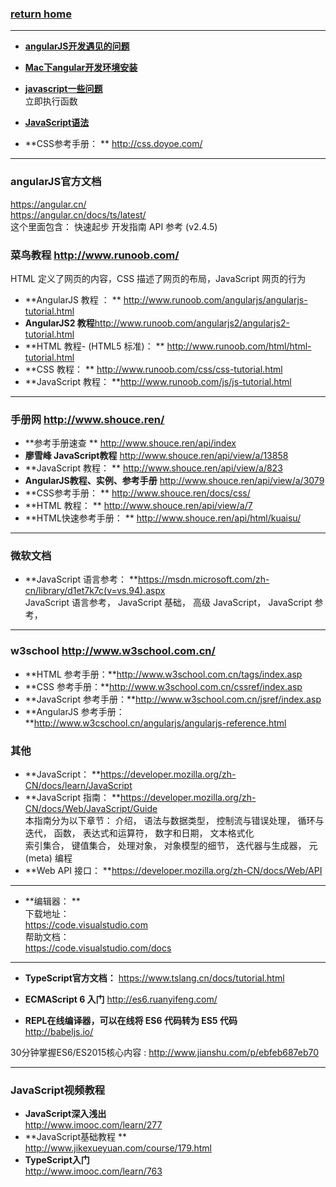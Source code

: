 ###  [**return home**](https://bitbucket.org/yulilong/my_wiki/wiki/Home)     
-----
* [**angularJS开发遇见的问题**](https://bitbucket.org/yulilong/my_wiki/wiki/angularJS%E5%BC%80%E5%8F%91%E9%81%87%E8%A7%81%E7%9A%84%E9%97%AE%E9%A2%98)       
* [**Mac下angular开发环境安装**](https://bitbucket.org/yulilong/my_wiki/wiki/Mac%E4%B8%8Bangular%E5%BC%80%E5%8F%91%E7%8E%AF%E5%A2%83%E5%AE%89%E8%A3%85)      
* [**javascript一些问题**](https://bitbucket.org/yulilong/my_wiki/wiki/javascript%E4%B8%80%E4%BA%9B%E9%97%AE%E9%A2%98)      
立即执行函数       
* [**JavaScript语法**](https://bitbucket.org/yulilong/my_wiki/wiki/JavaScript%E8%AF%AD%E6%B3%95)     

* **CSS参考手册： **  http://css.doyoe.com/     

-----

### **angularJS官方文档**      
https://angular.cn/           
https://angular.cn/docs/ts/latest/         
这个里面包含： 快速起步 开发指南   API 参考 (v2.4.5)     

### 菜鸟教程 http://www.runoob.com/    
HTML 定义了网页的内容，CSS 描述了网页的布局，JavaScript 网页的行为      
* **AngularJS 教程 ： **  http://www.runoob.com/angularjs/angularjs-tutorial.html    
* **AngularJS2 教程**http://www.runoob.com/angularjs2/angularjs2-tutorial.html    
* **HTML 教程- (HTML5 标准)： **  http://www.runoob.com/html/html-tutorial.html     
* **CSS 教程： **   http://www.runoob.com/css/css-tutorial.html    
* **JavaScript 教程： **http://www.runoob.com/js/js-tutorial.html      

----
### 手册网 http://www.shouce.ren/      
* **参考手册速查 **   http://www.shouce.ren/api/index   
* **廖雪峰 JavaScript教程** http://www.shouce.ren/api/view/a/13858      
* **JavaScript 教程： **  http://www.shouce.ren/api/view/a/823      
* **AngularJS教程、实例、参考手册**   http://www.shouce.ren/api/view/a/3079    
* **CSS参考手册： **  http://www.shouce.ren/docs/css/    
* **HTML 教程： ** http://www.shouce.ren/api/view/a/7     
* **HTML快速参考手册：  **   http://www.shouce.ren/api/html/kuaisu/     

-----
### 微软文档     
* **JavaScript 语言参考： **https://msdn.microsoft.com/zh-cn/library/d1et7k7c(v=vs.94).aspx      
JavaScript 语言参考，  JavaScript 基础，  高级 JavaScript， JavaScript 参考，        

-----
### w3school http://www.w3school.com.cn/       
* **HTML 参考手册：**http://www.w3school.com.cn/tags/index.asp       
* **CSS 参考手册：**http://www.w3school.com.cn/cssref/index.asp      
* **JavaScript 参考手册：**http://www.w3school.com.cn/jsref/index.asp      
* **AngularJS 参考手册： **http://www.w3cschool.cn/angularjs/angularjs-reference.html     

### 其他     

* **JavaScript： **https://developer.mozilla.org/zh-CN/docs/learn/JavaScript    
* **JavaScript 指南： **https://developer.mozilla.org/zh-CN/docs/Web/JavaScript/Guide      
本指南分为以下章节：
介绍， 语法与数据类型， 控制流与错误处理， 循环与迭代， 函数， 表达式和运算符， 数字和日期， 文本格式化      
索引集合，  键值集合，  处理对象，  对象模型的细节，  迭代器与生成器， 元 (meta) 编程     
* **Web API 接口： **https://developer.mozilla.org/zh-CN/docs/Web/API    

------
* **编辑器： **         
下载地址：    
https://code.visualstudio.com     
帮助文档：     
https://code.visualstudio.com/docs 

-----

* **TypeScript官方文档：**  https://www.tslang.cn/docs/tutorial.html      

* **ECMAScript 6 入门**  http://es6.ruanyifeng.com/      
* **REPL在线编译器，可以在线将 ES6 代码转为 ES5 代码**       
 http://babeljs.io/          

30分钟掌握ES6/ES2015核心内容 : http://www.jianshu.com/p/ebfeb687eb70    

------

### JavaScript视频教程    

* **JavaScript深入浅出**    
http://www.imooc.com/learn/277       
* **JavaScript基础教程 **     
http://www.jikexueyuan.com/course/179.html    
* **TypeScript入门**     
http://www.imooc.com/learn/763